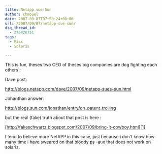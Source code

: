 ```yaml
---
title: Netapp sue Sun
author: chmouel
date: 2007-09-07T07:50:24+00:00
url: /2007/09/07/netapp-sue-sun/
dsq_thread_id:
  - 276420751
tags:
  - Misc
  - Solaris

---
```

This is fun, theses two CEO of theses big companies are dog fighting each others :

Dave post:

<a href="http://blogs.netapp.com/dave/2007/09/netapp-sues-sun.html" target="_blank">http://blogs.netapp.com/dave/2007/09/netapp-sues-sun.html</a>

Johanthan answer:

<a href="http://blogs.sun.com/jonathan/entry/on_patent_trolling" target="_blank">http://blogs.sun.com/jonathan/entry/on_patent_trolling</a>

but the real (fake) truth about that post is here :

[http://fakeschwartz.blogspot.com/2007/09/bring-it-cowboy.html][1] 

I tend to believe more NetAPP in this case, just because i don't know how many time i have sweared on that bloody ps -aux that does not work on solaris.

 [1]: http://fakeschwartz.blogspot.com/2007/09/bring-it-cowboy.html "http://fakeschwartz.blogspot.com/2007/09/bring-it-cowboy.html"